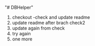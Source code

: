 "# DBHelper"

1. checkout -check and update readme
2. update readme after brach check2
3. update again from check
4. try again
5. one more